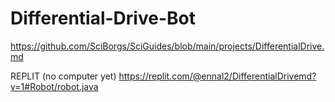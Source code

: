 # Differential-Drive-Bot

https://github.com/SciBorgs/SciGuides/blob/main/projects/DifferentialDrive.md

REPLIT (no computer yet)
https://replit.com/@ennal2/DifferentialDrivemd?v=1#Robot/robot.java 
